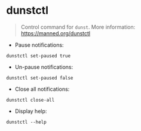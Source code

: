 # dunstctl

> Control command for `dunst`.
> More information: <https://manned.org/dunstctl>

- Pause notifications:

`dunstctl set-paused true`

- Un-pause notifications:

`dunstctl set-paused false`

- Close all notifications:

`dunstctl close-all`

- Display help:

`dunstctl --help`

